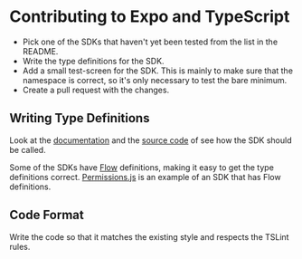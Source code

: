 # Contributing to Expo and TypeScript

* Pick one of the SDKs that haven't yet been tested from the list in the README.
* Write the type definitions for the SDK.
* Add a small test-screen for the SDK. This is mainly to make sure that the namespace is correct, so it's only necessary to test the bare minimum.
* Create a pull request with the changes.

## Writing Type Definitions

Look at the [documentation](https://docs.expo.io/versions/latest/index.html) and the [source code](https://github.com/expo/expo-sdk/tree/master/src) of see how the SDK should be called.

Some of the SDKs have [Flow](https://flow.org/) definitions, making it easy to get the type definitions correct. [Permissions.js](https://github.com/expo/expo-sdk/blob/master/src/Permissions.js) is an example of an SDK that has Flow definitions.

## Code Format

Write the code so that it matches the existing style and respects the TSLint rules.
